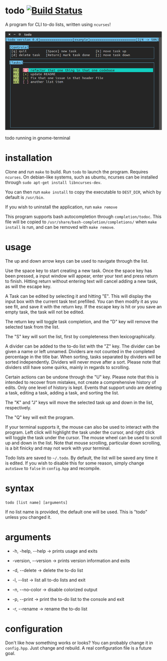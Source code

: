 # todo [![Build Status](https://travis-ci.org/phillip-h/todo.svg?branch=master)](https://travis-ci.org/phillip-h/todo)
A program for CLI to-do lists, written using `ncurses`!

![todo running in gnome-terminal](images/todo.png)

todo running in gnome-terminal

# installation

Clone and run `make` to build. Run `todo` to launch the program. Requires `ncurses`. On debian-like systems, such as ubuntu, ncurses can be installed through `sudo apt-get install libncurses-dev`.

You can then run `make install` to copy the executable to `DEST_DIR`, 
which by default is `/usr/bin`.

If you wish to uninstall the application, run `make remove`

This program supports bash autocompletion through `completion/todoc`.
This file will be copied to `/usr/share/bash-completion/completions/` 
when `make install` is run, and can be removed with `make remove`.

# usage

The up and down arrow keys can be used to navigate through the list.

Use the space key to start creating a new task. Once the space key
has been pressed, a input window will appear, enter your text and
press return to finish. Hitting return without entering text
will cancel adding a new task, as will the escape key.

A Task can be edited by selecting it and hitting "E". This will display
the input box with the current task text prefilled. You can then modify it
as you see fit, and save it with the return key. If the escape key is
hit or you save an empty task, the task will not be edited.

The return key will toggle task completion, and the "D" key will
remove the selected task from the list.

The "S" key will sort the list, first by completeness 
then lexicographically. 

A divider can be added to the to-do list with the "Z" key. The divider can 
be given a name or left unnamed. Dividers are not counted in the completed
percentage in the title bar. When sorting, tasks separated by dividers will
be sorted independently. Dividers will never move after a sort. Please note
that dividers still have some quirks, mainly in regards to scrolling.

Certain actions can be undone through the "U" key. Please note that this
is intended to recover from mistakes, not create a comprehensive history
of edits. Only one level of history is kept. Events that support undo are
deleting a task, editing a task, adding a task, and sorting the list.

The "K" and "J" keys will move the selected task up and down in the
list, respectively.

The "Q" key will exit the program.

If your terminal supports it, the mouse can also be used to interact
with the program. Left click will highlight the task under the
cursor, and right click will toggle the task under the cursor. The
mouse wheel can be used to scroll up and down in the list. Note that
mouse scrolling, particular down scrolling, is a bit finicky and may
not work with your terminal.

Todo lists are saved to `~/.todo`. By default, the list will be saved
any time it is edited. If you wish to disable this for some reason,
simply change `autoSave` to `false` in `config.hpp` and recompile.

# syntax

`todo [list name] [arguments]`

If no list name is provided, the default one will be used. This is "todo" unless you changed it.

# arguments

* -h, -help, --help -> prints usage and exits

* -version, --version -> prints version information and exits



* -d, --delete   -> delete the to-do list

* -l, --list     -> list all to-do lists and exit

* -n, --no-color -> disable colorized output

* -p, --print    -> print the to-do list to the console and exit

* -r, --rename   -> rename the to-do list

# configuration

Don't like how something works or looks? You can probably change it in `config.hpp`. Just change and rebuild. A real configuration file is a future goal.

